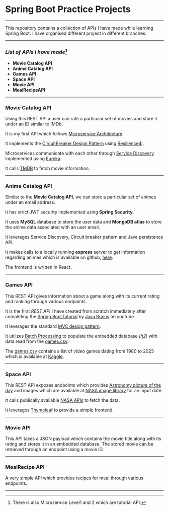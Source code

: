 # Spring Boot Practice Projects

---

This repository contains a collection of APIs I have made while learning Spring Boot. I have organised different project in different branches.

--- 
### _List of APIs I have made_[^1]
* **Movie Catalog API**
* **Anime Catalog API**
* **Games API**
* **Space API**
* **Movie API**
* **MealRecipeAPI**

---
### Movie Catalog API
Using this REST API a user can rate a particular set of movies and store it under an ID similar to IMDb.

It is my first API which follows [Microservice Architecture](https://microservices.io).

It implements the [CircuitBreaker Design Pattern](https://learn.microsoft.com/en-us/azure/architecture/patterns/circuit-breaker) using [Resilience4j](https://resilience4j.readme.io/docs). 

Microservices communicate with each other through [Service Discovery](https://www.baeldung.com/cs/service-discovery-microservices) implemented using [Eureka](https://spring.io/guides/gs/service-registration-and-discovery/).

It calls [TMDB](https://www.themoviedb.org) to fetch movie information.

---

### Anime Catalog API
Similar to the __Movie Catalog API__, we can store a particular set of animes under an email address.

It has strict JWT security implemented using __Spring Security__.

It uses __MySQL__ database to store the user data and __MongoDB atlas__ to store the anime data associated with an user email.

It leverages Service Discovery, Circuit breaker pattern and Java persistence API.

It makes calls to a locally running __express__ server to get information regarding animes which is available on github, [here](https://github.com/riimuru/gogoanime-api).

The frontend is written in React. 

---

### Games API
This REST API gives information about a game along with its current rating and ranking through various endpoints.

It is the first _REST API_ I have created from scratch immediately after completing the [Spring Boot tutorial](https://www.youtube.com/playlist?list=PLqq-6Pq4lTTbx8p2oCgcAQGQyqN8XeA1x) by [Java Brains](https://www.youtube.com/@Java.Brains) on youtube.

It leverages the standard [MVC design pattern](https://developer.mozilla.org/en-US/docs/Glossary/MVC). 

It utilizes [Batch Processing](https://spring.io/guides/gs/batch-processing/) to populate the embedded database _([h2](https://www.baeldung.com/spring-boot-h2-database))_ with data read from the [games.csv](src/main/resources/gamesupdated.csv).

The [games.csv](src/main/resources/gamesupdated.csv) contains a list of video games dating from 1980 to 2023 which is available at [Kaggle](https://www.kaggle.com/datasets/arnabchaki/popular-video-games-1980-2023).


---
### Space API
This REST API exposes endpoints which provides [Astronomy picture of the day](https://apod.nasa.gov/apod/astropix.html) and images which are available at [NASA image library](https://www.nasa.gov/multimedia/imagegallery/index.html) for an input date.

It calls publically available [NASA APIs](https://api.nasa.gov) to fetch the data.

It leverages [Thymeleaf](https://www.thymeleaf.org) to provide a simple frontend.

---
### Movie API
This API takes a JSON payload which contains the movie title along with its rating and stores it in an embedded database. The stored movie can be retrieved through an endpoint using a movie ID.

---
### MealRecipe API
A very simple API which provides recipes for meal through various endpoints.

---

[^1]: There is also Microservice Level1 and 2 which are tutorial API.
